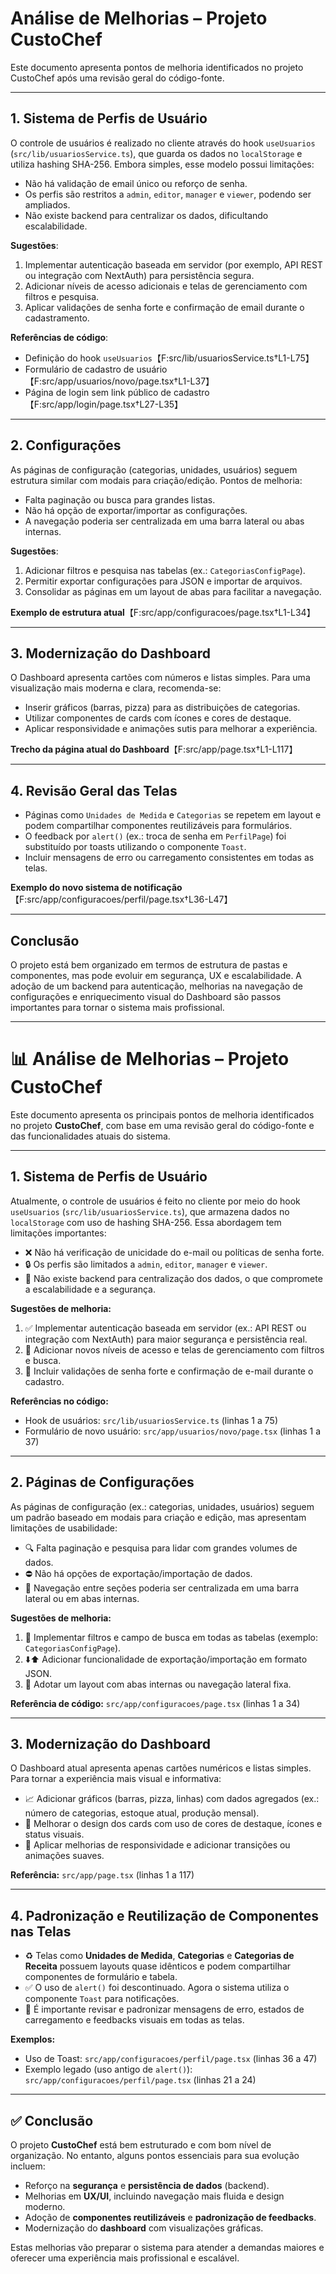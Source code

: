 # Análise de Melhorias – Projeto CustoChef

Este documento apresenta pontos de melhoria identificados no projeto CustoChef após uma revisão geral do código-fonte.

---

## 1. Sistema de Perfis de Usuário

O controle de usuários é realizado no cliente através do hook `useUsuarios` (`src/lib/usuariosService.ts`), que guarda os dados no `localStorage` e utiliza hashing SHA-256. Embora simples, esse modelo possui limitações:

- Não há validação de email único ou reforço de senha.
- Os perfis são restritos a `admin`, `editor`, `manager` e `viewer`, podendo ser ampliados.
- Não existe backend para centralizar os dados, dificultando escalabilidade.

**Sugestões**:

1. Implementar autenticação baseada em servidor (por exemplo, API REST ou integração com NextAuth) para persistência segura.
2. Adicionar níveis de acesso adicionais e telas de gerenciamento com filtros e pesquisa.
3. Aplicar validações de senha forte e confirmação de email durante o cadastramento.

**Referências de código**:

- Definição do hook `useUsuarios`【F:src/lib/usuariosService.ts†L1-L75】
- Formulário de cadastro de usuário【F:src/app/usuarios/novo/page.tsx†L1-L37】
- Página de login sem link público de cadastro【F:src/app/login/page.tsx†L27-L35】

---

## 2. Configurações

As páginas de configuração (categorias, unidades, usuários) seguem estrutura similar com modais para criação/edição. Pontos de melhoria:

- Falta paginação ou busca para grandes listas.
- Não há opção de exportar/importar as configurações.
- A navegação poderia ser centralizada em uma barra lateral ou abas internas.

**Sugestões**:

1. Adicionar filtros e pesquisa nas tabelas (ex.: `CategoriasConfigPage`).
2. Permitir exportar configurações para JSON e importar de arquivos.
3. Consolidar as páginas em um layout de abas para facilitar a navegação.

**Exemplo de estrutura atual**【F:src/app/configuracoes/page.tsx†L1-L34】

---

## 3. Modernização do Dashboard

O Dashboard apresenta cartões com números e listas simples. Para uma visualização mais moderna e clara, recomenda-se:

- Inserir gráficos (barras, pizza) para as distribuições de categorias.
- Utilizar componentes de cards com ícones e cores de destaque.
- Aplicar responsividade e animações sutis para melhorar a experiência.

**Trecho da página atual do Dashboard**【F:src/app/page.tsx†L1-L117】

---

## 4. Revisão Geral das Telas

- Páginas como `Unidades de Medida` e `Categorias` se repetem em layout e podem compartilhar componentes reutilizáveis para formulários.
- O feedback por `alert()` (ex.: troca de senha em `PerfilPage`) foi substituído por toasts utilizando o componente `Toast`.
- Incluir mensagens de erro ou carregamento consistentes em todas as telas.

**Exemplo do novo sistema de notificação**【F:src/app/configuracoes/perfil/page.tsx†L36-L47】

---

## Conclusão

O projeto está bem organizado em termos de estrutura de pastas e componentes, mas pode evoluir em segurança, UX e escalabilidade. A adoção de um backend para autenticação, melhorias na navegação de configurações e enriquecimento visual do Dashboard são passos importantes para tornar o sistema mais profissional.

---

# 📊 Análise de Melhorias – Projeto CustoChef

Este documento apresenta os principais pontos de melhoria identificados no projeto **CustoChef**, com base em uma revisão geral do código-fonte e das funcionalidades atuais do sistema.

---

## 1. Sistema de Perfis de Usuário

Atualmente, o controle de usuários é feito no cliente por meio do hook `useUsuarios` (`src/lib/usuariosService.ts`), que armazena dados no `localStorage` com uso de hashing SHA-256. Essa abordagem tem limitações importantes:

- ❌ Não há verificação de unicidade do e-mail ou políticas de senha forte.
- 🔒 Os perfis são limitados a `admin`, `editor`, `manager` e `viewer`.
- 📡 Não existe backend para centralização dos dados, o que compromete a escalabilidade e a segurança.

**Sugestões de melhoria:**

1. ✅ Implementar autenticação baseada em servidor (ex.: API REST ou integração com NextAuth) para maior segurança e persistência real.
2. 🧩 Adicionar novos níveis de acesso e telas de gerenciamento com filtros e busca.
3. 🔐 Incluir validações de senha forte e confirmação de e-mail durante o cadastro.

**Referências no código:**

- Hook de usuários: `src/lib/usuariosService.ts` (linhas 1 a 75)
- Formulário de novo usuário: `src/app/usuarios/novo/page.tsx` (linhas 1 a 37)

---

## 2. Páginas de Configurações

As páginas de configuração (ex.: categorias, unidades, usuários) seguem um padrão baseado em modais para criação e edição, mas apresentam limitações de usabilidade:

- 🔍 Falta paginação e pesquisa para lidar com grandes volumes de dados.
- ⛔ Não há opções de exportação/importação de dados.
- 🧭 Navegação entre seções poderia ser centralizada em uma barra lateral ou em abas internas.

**Sugestões de melhoria:**

1. 🔎 Implementar filtros e campo de busca em todas as tabelas (exemplo: `CategoriasConfigPage`).
2. ⬇️⬆️ Adicionar funcionalidade de exportação/importação em formato JSON.
3. 🧱 Adotar um layout com abas internas ou navegação lateral fixa.

**Referência de código:** `src/app/configuracoes/page.tsx` (linhas 1 a 34)

---

## 3. Modernização do Dashboard

O Dashboard atual apresenta apenas cartões numéricos e listas simples. Para tornar a experiência mais visual e informativa:

- 📈 Adicionar gráficos (barras, pizza, linhas) com dados agregados (ex.: número de categorias, estoque atual, produção mensal).
- 🎨 Melhorar o design dos cards com uso de cores de destaque, ícones e status visuais.
- 📱 Aplicar melhorias de responsividade e adicionar transições ou animações suaves.

**Referência:** `src/app/page.tsx` (linhas 1 a 117)

---

## 4. Padronização e Reutilização de Componentes nas Telas

- ♻️ Telas como **Unidades de Medida**, **Categorias** e **Categorias de Receita** possuem layouts quase idênticos e podem compartilhar componentes de formulário e tabela.
- ✅ O uso de `alert()` foi descontinuado. Agora o sistema utiliza o componente `Toast` para notificações.
- 🚨 É importante revisar e padronizar mensagens de erro, estados de carregamento e feedbacks visuais em todas as telas.

**Exemplos:**

- Uso de Toast: `src/app/configuracoes/perfil/page.tsx` (linhas 36 a 47)
- Exemplo legado (uso antigo de `alert()`): `src/app/configuracoes/perfil/page.tsx` (linhas 21 a 24)

---

## ✅ Conclusão

O projeto **CustoChef** está bem estruturado e com bom nível de organização. No entanto, alguns pontos essenciais para sua evolução incluem:

- Reforço na **segurança** e **persistência de dados** (backend).
- Melhorias em **UX/UI**, incluindo navegação mais fluida e design moderno.
- Adoção de **componentes reutilizáveis** e **padronização de feedbacks**.
- Modernização do **dashboard** com visualizações gráficas.

Estas melhorias vão preparar o sistema para atender a demandas maiores e oferecer uma experiência mais profissional e escalável.
